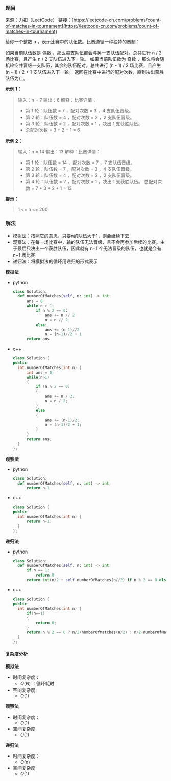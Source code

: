 ### 题目

来源：力扣（LeetCode）
链接：[https://leetcode-cn.com/problems/count-of-matches-in-tournament](https://leetcode-cn.com/problems/count-of-matches-in-tournament)

给你一个整数 n ，表示比赛中的队伍数。比赛遵循一种独特的赛制：

如果当前队伍数是 偶数 ，那么每支队伍都会与另一支队伍配对。总共进行 n / 2 场比赛，且产生 n / 2 支队伍进入下一轮。
如果当前队伍数为 奇数 ，那么将会随机轮空并晋级一支队伍，其余的队伍配对。总共进行 (n - 1) / 2 场比赛，且产生 (n - 1) / 2 + 1 支队伍进入下一轮。
返回在比赛中进行的配对次数，直到决出获胜队伍为止。

**示例 1：**

> 输入：n = 7
> 输出：6
> 解释：比赛详情：
> 
> - 第 1 轮：队伍数 = 7 ，配对次数 = 3 ，4 支队伍晋级。
> - 第 2 轮：队伍数 = 4 ，配对次数 = 2 ，2 支队伍晋级。
> - 第 3 轮：队伍数 = 2 ，配对次数 = 1 ，决出 1 支获胜队伍。
> - 总配对次数 = 3 + 2 + 1 = 6

**示例 2：**

> 输入：n = 14
> 输出：13
> 解释：比赛详情：
> 
> - 第 1 轮：队伍数 = 14 ，配对次数 = 7 ，7 支队伍晋级。
> - 第 2 轮：队伍数 = 7 ，配对次数 = 3 ，4 支队伍晋级。 
> - 第 3 轮：队伍数 = 4 ，配对次数 = 2 ，2 支队伍晋级。
> - 第 4 轮：队伍数 = 2 ，配对次数 = 1 ，决出 1 支获胜队伍。
>   总配对次数 = 7 + 3 + 2 + 1 = 13

**提示：**

> 1 <= n <= 200

### 解法

* 模拟法：按照它的意思，只要n的队伍大于1，则会继续下去
* 观察法：在每一场比赛中，输的队伍无法晋级，且不会再参加后续的比赛。由于最后只决出一个获胜队伍，因此就有 n−1 个无法晋级的队伍，也就是会有 n−1 场比赛
* 递归法：将模拟法的循环用递归的形式表示

**模拟法**

* python
  
  ```python
  class Solution:
    def numberOfMatches(self, n: int) -> int:
        ans = 0
        while n > 1:
            if n % 2 == 0:
                ans += n // 2
                n = n // 2
            else:
                ans += (n-1)//2
                n = (n-1)//2 + 1
        return ans
  ```

* c++
  
  ```cpp
  class Solution {
  public:
    int numberOfMatches(int n) {
        int ans = 0;
        while(n>1)
        {
            if (n % 2 == 0)
            {
                ans += n / 2;
                n = n / 2;
            }
            else
            {
                ans += (n-1)/2;
                n = (n-1)/2 + 1;
            }
        }
        return ans;
    }
  };
  ```

**观察法**

* python
  
  ```python
  class Solution:
    def numberOfMatches(self, n: int) -> int:
        return n-1
  ```

* c++
  
  ```cpp
  class Solution {
  public:
    int numberOfMatches(int n) {
        return n-1;
    }
  };
  ```

**递归法**

* python
  
  ```python
  class Solution:
    def numberOfMatches(self, n: int) -> int:
        if n == 1:
            return 0
        return int(n/2 + self.numberOfMatches(n//2) if n % 2 == 0 else n//2 + self.numberOfMatches(n//2+1))
  ```

* c++
  
  ```cpp
  class Solution {
  public:
    int numberOfMatches(int n) {
        if(n==1)
        {
            return 0;
        }
        return n % 2 == 0 ? n/2+numberOfMatches(n/2) : n/2+numberOfMatches(n/2+1);
    }
  };
  ```

#### 复杂度分析

**模拟法**

* 时间复杂度： 
  * $O(N)$ ：循环耗时
* 空间复杂度
  * $O(1)$

**观察法**

* 时间复杂度： 
  * $O(1)$ 
* 空间复杂度
  * $O(1)$

**递归法**

* 时间复杂度： 
  * $O(n)$ 
* 空间复杂度
  * $O(1)$
